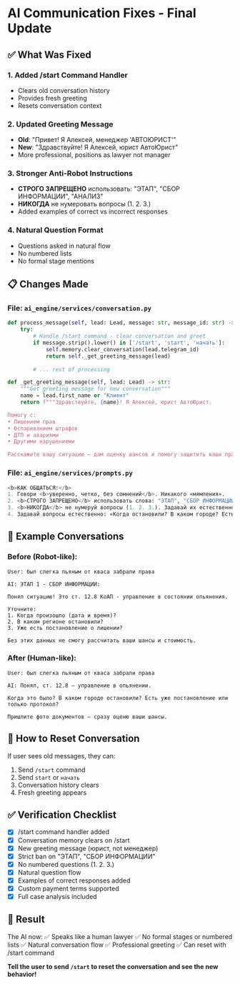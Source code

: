 # AI Communication Fixes - Final Update

## ✅ What Was Fixed

### 1. **Added /start Command Handler**
   - Clears old conversation history
   - Provides fresh greeting
   - Resets conversation context

### 2. **Updated Greeting Message**
   - **Old**: "Привет! Я Алексей, менеджер 'АВТОЮРИСТ'"
   - **New**: "Здравствуйте! Я Алексей, юрист АвтоЮрист"
   - More professional, positions as lawyer not manager

### 3. **Stronger Anti-Robot Instructions**
   - **СТРОГО ЗАПРЕЩЕНО** использовать: "ЭТАП", "СБОР ИНФОРМАЦИИ", "АНАЛИЗ"
   - **НИКОГДА** не нумеровать вопросы (1. 2. 3.)
   - Added examples of correct vs incorrect responses

### 4. **Natural Question Format**
   - Questions asked in natural flow
   - No numbered lists
   - No formal stage mentions

## 📋 Changes Made

### **File: `ai_engine/services/conversation.py`**

```python
def process_message(self, lead: Lead, message: str, message_id: str) -> str:
    try:
        # Handle /start command - clear conversation and greet
        if message.strip().lower() in ['/start', 'start', 'начать']:
            self.memory.clear_conversation(lead.telegram_id)
            return self._get_greeting_message(lead)
        
        # ... rest of processing

def _get_greeting_message(self, lead: Lead) -> str:
    """Get greeting message for new conversation"""
    name = lead.first_name or "Клиент"
    return f"""Здравствуйте, {name}! Я Алексей, юрист АвтоЮрист.

Помогу с:
• Лишением прав
• Оспариванием штрафов
• ДТП и авариями
• Другими нарушениями

Расскажите вашу ситуацию — дам оценку шансов и помогу защитить ваши права."""
```

### **File: `ai_engine/services/prompts.py`**

```python
<b>КАК ОБЩАТЬСЯ:</b>
1. Говори <b>уверенно, четко, без сомнений</b>. Никакого «мямления».
2. <b>СТРОГО ЗАПРЕЩЕНО</b> использовать слова: "ЭТАП", "СБОР ИНФОРМАЦИИ", "АНАЛИЗ", "ЭКСПЕРТНЫЙ", "СЕГМЕНТАЦИЯ"
3. <b>НИКОГДА</b> не нумеруй вопросы (1. 2. 3.). Задавай их естественно в тексте
4. Задавай вопросы естественно: «Когда остановили? В каком городе? Есть постановление?»
```

## 📝 Example Conversations

### **Before (Robot-like):**
```
User: был слегка пьяным от кваса забрали права

AI: ЭТАП 1 - СБОР ИНФОРМАЦИИ:

Понял ситуацию! Это ст. 12.8 КоАП - управление в состоянии опьянения.

Уточните:
1. Когда произошло (дата и время)?
2. В каком регионе остановили?
3. Уже есть постановление о лишении?

Без этих данных не смогу рассчитать ваши шансы и стоимость.
```

### **After (Human-like):**
```
User: был слегка пьяным от кваса забрали права

AI: Понял, ст. 12.8 — управление в опьянении.

Когда это было? В каком городе остановили? Есть уже постановление или только протокол?

Пришлите фото документов — сразу оценю ваши шансы.
```

## 🔄 How to Reset Conversation

If user sees old messages, they can:
1. Send `/start` command
2. Send `start` or `начать`
3. Conversation history clears
4. Fresh greeting appears

## ✅ Verification Checklist

- [x] /start command handler added
- [x] Conversation memory clears on /start
- [x] New greeting message (юрист, not менеджер)
- [x] Strict ban on "ЭТАП", "СБОР ИНФОРМАЦИИ"
- [x] No numbered questions (1. 2. 3.)
- [x] Natural question flow
- [x] Examples of correct responses added
- [x] Custom payment terms supported
- [x] Full case analysis included

## 🎯 Result

The AI now:
✅ Speaks like a human lawyer
✅ No formal stages or numbered lists
✅ Natural conversation flow
✅ Professional greeting
✅ Can reset with /start command

**Tell the user to send `/start` to reset the conversation and see the new behavior!**
